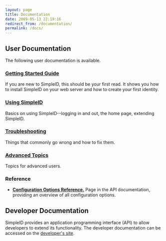 ```yaml
---
layout: page
title: Documentation
date: 2009-05-13 22:19:16
redirect_from: /documentation/
permalink: /docs/
---
```


## User Documentation

The following user documentation is available.

### [Getting Started Guide](documentation/getting-started)

If you are new to SimpleID, this should be your first read. It shows you how to install SimpleID on your web server and how to create your first identity.

### [Using SimpleID](documentation/using-simpleid)

Basics on using SimpleID--logging in and out, the home page, extending SimpleID.

### [Troubleshooting](documentation/troubleshooting)

Things that commonly go wrong and how to fix them.

### [Advanced Topics](documentation/advanced-topics)

Topics for advanced users.

### Reference 

- **[Configuration Options Reference.](/api/0.8/simpleid/_www---config.inc.dist.html)** Page in the API documentation, providing an overview of all configuration options.

## Developer Documentation

SimpleID provides an application programming interface (API) to allow developers to extend its functionality.  The developer documentation can be accessed on the [developer's site](http://simpleid.koinic.net/trac).